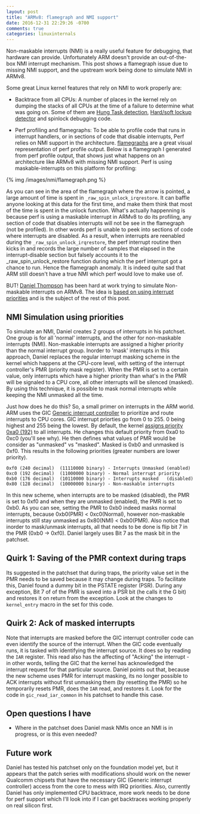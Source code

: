 ```yaml
---
layout: post
title: "ARMv8: flamegraph and NMI support"
date: 2016-12-31 22:29:26 -0700
comments: true
categories: linuxinternals
---
```


Non-maskable interrupts (NMI) is a really useful feature for debugging, that hardware can provide. Unfortunately ARM doesn't provide an out-of-the-box NMI interrupt mechanism. This post shows a flamegraph issue due to missing NMI support, and the upstream work being done to simulate NMI in ARMv8.

Some great Linux kernel features that rely on NMI to work properly are:

* Backtrace from all CPUs: A number of places in the kernel rely on dumping the stacks of all CPUs at the time of a failure to determine what was going on. Some of them are [Hung Task detection](http://lxr.free-electrons.com/source/kernel/hung_task.c), [Hard/soft lockup detector](http://lxr.free-electrons.com/source/Documentation/lockup-watchdogs.txt) and spinlock debugging code.

* Perf profiling and flamegraphs: To be able to profile code that runs in interrupt handlers, or in sections of code that disable interrupts, Perf relies on NMI support in the architecture. [flamegraphs](http://www.brendangregg.com/FlameGraphs/cpuflamegraphs.html) are a great visual representation of perf profile output. Below is a flamegraph I generated from perf profile output, that shows just what happens on an architecture like ARMv8 with missing NMI support. Perf is using maskable-interrupts on this platform for profiling:

{% img /images/nmi/flamegraph.png %}

As you can see in the area of the flamegraph where the arrow is pointed, a large amount of time is spent in `_raw_spin_unlock_irqrestore`. It can baffle anyone looking at this data for the first time, and make them think that most of the time is spent in the unlock function. What's actually happenning is because perf is using a maskable interrupt in ARMv8 to do its profiling, any section of code that disables interrupts will not be see in the flamegraph (not be profiled). In other words perf is unable to peek into sections of code where interrupts are disabled. As a result, when interrupts are reenabled during the `_raw_spin_unlock_irqrestore`, the perf interrupt routine then kicks in and records the large number of samples that elapsed in the interrupt-disable section but falsely accounts it to the _raw_spin_unlock_restore function during which the perf interrupt got a chance to run. Hence the flamegraph anomaly. It is indeed quite sad that ARM still doesn't have a true NMI which perf would love to make use of.

BUT! [Daniel Thompson](https://lkml.org/lkml/2016/8/19/583) has been hard at work trying to simulate Non-maskable interrupts on ARMv8. The idea is [based on using interrupt priorities](/misc/arm-irq-priortization-white-paper.pdf) and is the subject of the rest of this post.

NMI Simulation using priorities
-------------------------------
To simulate an NMI, Daniel creates 2 groups of interrupts in his patchset. One group is for all 'normal' interrupts, and the other for non-maskable interrupts (NMI). Non-maskable interrupts are assigned a higher priority than the normal interrupt group. Inorder to 'mask' interrupts in this approach, Daniel replaces the regular interrupt masking scheme in the kernel which happens at the CPU-core level, with setting of the interrupt controller's PMR (priority mask register). When the PMR is set to a certain value, only interrupts which have a higher priority than what's in the PMR will be signaled to a CPU core, all other interrupts will be silenced (masked). By using this technique, it is possible to mask normal interrupts while keeping the NMI unmasked all the time.

Just how does he do this? So, a small primer on interrupts in the ARM world.
ARM uses the GIC [Generic interrupt controller](http://infocenter.arm.com/help/index.jsp?topic=/com.arm.doc.dai0176c/ar01s03s01.html) to prioritize and route interrupts to CPU cores. GIC interrupt priorties go from 0 to 255. 0 being highest and 255 being the lowest. By default, the kernel [assigns priority 0xa0 (192)](http://lxr.free-electrons.com/source/include/linux/irqchip/arm-gic.h?v=4.8#L57) to all interrupts. He changes this default priority from 0xa0 to 0xc0 (you'll see why).
He then defines what values of PMR would be consider as "unmasked" vs "masked". Masked is 0xb0 and unmasked is 0xf0. This results in the following priorities (greater numbers are lower priority).
```
0xf0 (240 decimal)  (11110000 binary) - Interrupts Unmasked (enabled)
0xc0 (192 decimal)  (11000000 binary) - Normal interrupt priority
0xb0 (176 decimal)  (10110000 binary) - Interrupts masked   (disabled)
0x80 (128 decimal)  (10000000 binary) - Non-maskable interrupts
```
In this new scheme, when interrupts are to be masked (disabled), the PMR is set to 0xf0 and when they are unmasked (enabled), the PMR is set to 0xb0. As you can see, setting the PMR to 0xb0 indeed masks normal interrupts, because 0xb0(PMR) < 0xc0(Normal), however non-maskable interrupts still stay unmasked as 0x80(NMI) < 0xb0(PMR). Also notice that inorder to mask/unmask interrupts, all that needs to be done is flip bit 7 in the PMR (0xb0 -> 0xf0). Daniel largely uses Bit 7 as the mask bit in the patchset.

Quirk 1: Saving of the PMR context during traps
-----------------------------------------------
Its suggested in the patchset that during traps, the priority value set in the PMR needs to be saved because it may change during traps. To facilitate this, Daniel found a dummy bit in the PSTATE register (PSR). During any exception, Bit 7 of of the PMR is saved into a PSR bit (he calls it the G bit) and restores it on return from the exception. Look at the changes to `kernel_entry` macro in the set for this code.

Quirk 2: Ack of masked interrupts
---------------------------------
Note that interrupts are masked before the GIC interrupt controller code can even identify the source of the interrupt. When the GIC code eventually runs, it is tasked with identifying the interrupt source. It does so by reading the `IAR` register. This read also has the affecting of "Acking" the interrupt - in other words, telling the GIC that the kernel has acknowledged the interrupt request for that particular source. Daniel points out that, because the new scheme uses PMR for interrupt masking, its no longer possible to ACK interrupts without first unmasking them (by resetting the PMR) so he temporarily resets PMR, does the `IAR` read, and restores it. Look for the code in `gic_read_iar_common` in his patchset to handle this case.

Open questions I have
---------------------
- Where in the patchset does Daniel mask NMIs once an NMI is in progress, or is this even needed?

Future work
-----------
Daniel has tested his patchset only on the foundation model yet, but it appears that the patch series with modifications should work on the newer Qualcomm chipsets that have the necessary GIC (Generic interrupt controller) access from the core to mess with IRQ priorities. Also, currently Daniel has only implemented CPU backtrace, more work needs to be done for perf support which I'll look into if I can get backtraces working properly on real silicon first.


